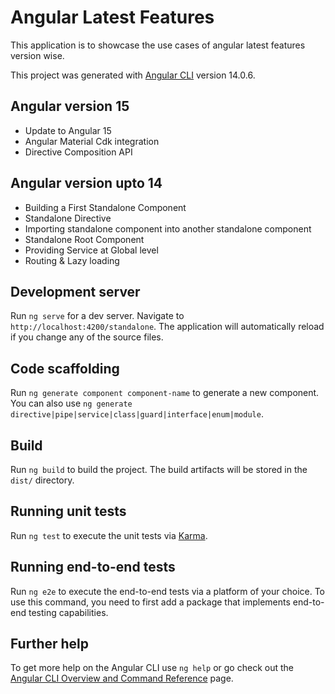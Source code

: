 # Angular Latest Features

This application is to showcase the use cases of angular latest features version wise.

This project was generated with [Angular CLI](https://github.com/angular/angular-cli) version 14.0.6.

## Angular version 15
- Update to Angular 15
- Angular Material Cdk integration
- Directive Composition API

## Angular version upto 14
- Building a First Standalone Component
- Standalone Directive
- Importing standalone component into another standalone component
- Standalone Root Component
- Providing Service at Global level 
- Routing & Lazy loading

## Development server

Run `ng serve` for a dev server. Navigate to `http://localhost:4200/standalone`. The application will automatically reload if you change any of the source files.

## Code scaffolding

Run `ng generate component component-name` to generate a new component. You can also use `ng generate directive|pipe|service|class|guard|interface|enum|module`.

## Build

Run `ng build` to build the project. The build artifacts will be stored in the `dist/` directory.

## Running unit tests

Run `ng test` to execute the unit tests via [Karma](https://karma-runner.github.io).

## Running end-to-end tests

Run `ng e2e` to execute the end-to-end tests via a platform of your choice. To use this command, you need to first add a package that implements end-to-end testing capabilities.

## Further help

To get more help on the Angular CLI use `ng help` or go check out the [Angular CLI Overview and Command Reference](https://angular.io/cli) page.
